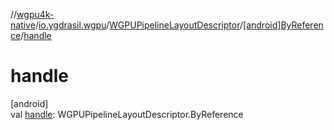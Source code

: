 //[wgpu4k-native](../../../../index.md)/[io.ygdrasil.wgpu](../../index.md)/[WGPUPipelineLayoutDescriptor](../index.md)/[[android]ByReference](index.md)/[handle](handle.md)

# handle

[android]\
val [handle](handle.md): WGPUPipelineLayoutDescriptor.ByReference